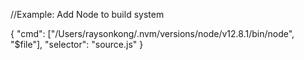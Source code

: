 //Example:  Add Node to build system 

{
	"cmd": ["/Users/raysonkong/.nvm/versions/node/v12.8.1/bin/node", "$file"],
	"selector": "source.js"
}
